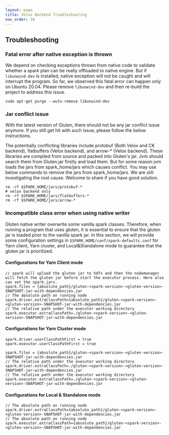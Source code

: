 ```yaml
---
layout: page
title: Velox Backend Troubleshooting
nav_order: 10
---
```

## Troubleshooting

### Fatal error after native exception is thrown

We depend on checking exceptions thrown from native code to validate whether a spark plan can
be really offloaded to native engine. But if `libunwind-dev` is installed, native exception will not be
caught and will interrupt the program. So far, we observed this fatal error can happen only on Ubuntu 20.04.
Please remove `libunwind-dev` and then re-build the project to address this issue.

`sudo apt-get purge --auto-remove libunwind-dev`

### Jar conflict issue

With the latest version of Gluten, there should not be any jar conflict issue anymore. If you still get hit with
such issue, please follow the below instructions.

The potentially conflicting libraries include protobuf (Both Velox and CK backend), flatbuffers (Velox backend), and arrow-* (Velox backend).
These libraries are compiled from source and packed into Gluten's jar. Jvm should search them from Gluten.jar firstly and load them. But for
some reason jvm loads the jars from spark_home/jars which causes conflict. You may use below commands to remove the jars from spark_home/jars.
We are still investigating the root cause. Welcome to share if you have good solution.

```
rm -rf $SPARK_HOME/jars/protobuf-*
# velox backend only
rm -rf $SPARK_HOME/jars/flatbuffers-*
rm -rf $SPARK_HOME/jars/arrow-*
```

### Incompatible class error when using native writer
Gluten native writer overwrite some vanilla spark classes. Therefore, when running a program that uses gluten, it is essential to ensure that the gluten jar is loaded prior to the vanilla spark jar. In this section, we will provide some configuration settings in `$SPARK_HOME/conf/spark-defaults.conf` for Yarn client, Yarn cluster, and Local&Standalone mode to guarantee that the gluten jar is prioritized.

#### Configurations for Yarn Client mode

```
// spark will upload the gluten jar to hdfs and then the nodemanager will fetch the gluten jar before start the executor process. Here also can set the spark.jars.
spark.files = {absolute_path}/gluten-<spark-version>-<gluten-version>-SNAPSHOT-jar-with-dependencies.jar
// The absolute path on running node
spark.driver.extraClassPath={absolute_path}/gluten-<spark-version>-<gluten-version>-SNAPSHOT-jar-with-dependencies.jar
// The relative path under the executor working directory
spark.executor.extraClassPath=./gluten-<spark-version>-<gluten-version>-SNAPSHOT-jar-with-dependencies.jar
```

#### Configurations for Yarn Cluster mode
```
spark.driver.userClassPathFirst = true
spark.executor.userClassPathFirst = true

spark.files = {absolute_path}/gluten-<spark-version>-<gluten-version>-SNAPSHOT-jar-with-dependencies.jar
// The relative path under the executor working directory
spark.driver.extraClassPath=./gluten-<spark-version>-<gluten-version>-SNAPSHOT-jar-with-dependencies.jar
// The relative path under the executor working directory
spark.executor.extraClassPath=./gluten-<spark-version>-<gluten-version>-SNAPSHOT-jar-with-dependencies.jar
```
#### Configurations for Local & Standalone mode
```
// The absolute path on running node
spark.driver.extraClassPath={absolute_path}/gluten-<spark-version>-<gluten-version>-SNAPSHOT-jar-with-dependencies.jar
// The absolute path on running node
spark.executor.extraClassPath={absolute_path}/gluten-<spark-version>-<gluten-version>-SNAPSHOT-jar-with-dependencies.jar
```
